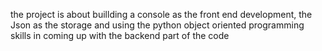 
the project is about buillding a console as the front end development, the Json as the storage
and using the python object oriented programming skills in coming up with the backend part of the code
